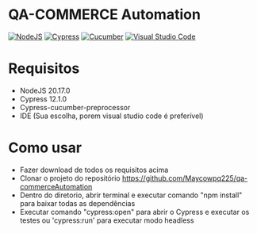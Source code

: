 # QA-COMMERCE Automation

[![NodeJS](https://img.shields.io/badge/NodeJS-v20.17.0-green.svg)](https://nodejs.org/en/download)
[![Cypress](https://img.shields.io/badge/Cypress-v12.1.0+-yellow.svg)](https://www.cypress.io/)
[![Cucumber](https://img.shields.io/badge/Cucumber-v18.0.6-blue.svg)](https://github.com/badeball/cypress-cucumber-preprocessor)
[![Visual Studio Code](https://img.shields.io/badge/Visual%20Studio-purple.svg)](https://code.visualstudio.com/download)

# Requisitos
- NodeJS 20.17.0
- Cypress 12.1.0
- Cypress-cucumber-preprocessor
- IDE (Sua escolha, porem visual studio code é preferível)

# Como usar

- Fazer download de todos os requisitos acima
- Clonar o projeto do repositório https://github.com/Maycowpq225/qa-commerceAutomation
- Dentro do diretorio, abrir terminal e executar comando "npm install" para baixar todas as dependências
- Executar comando "cypress:open" para abrir o Cypress e executar os testes ou 'cypress:run' para executar modo headless